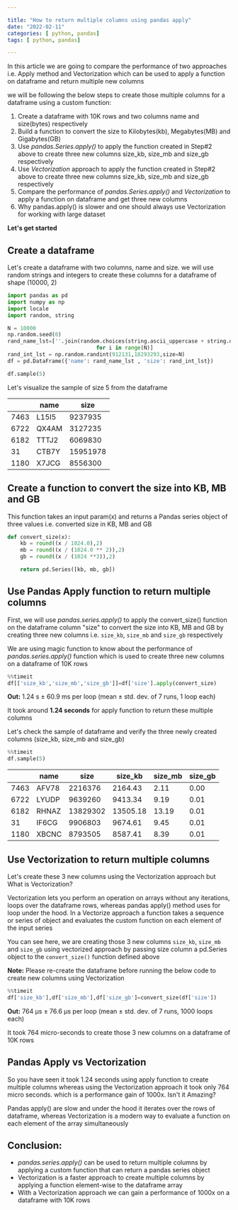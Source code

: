 ```yaml
---

title: "How to return multiple columns using pandas apply"
date: "2022-02-11"
categories: [ python, pandas]
tags: [ python, pandas]

---
```


In this article we are going to compare the performance of two approaches i.e. Apply method and Vectorization which can be used to apply a function on dataframe and return multiple new columns

we will be following the below steps to create those multiple columns for a dataframe using a custom function:

1. Create a dataframe with 10K rows and two columns name and size(bytes) respectively
2. Build a function to convert the size to Kilobytes(kb), Megabytes(MB) and Gigabytes(GB) 
2. Use *pandas.Series.apply()* to apply the function created in Step#2 above to create three new columns size_kb, size_mb and size_gb respectively
3. Use *Vectorization* approach to apply the function created in Step#2 above to create three new columns size_kb, size_mb and size_gb respectively
4. Compare the performance of *pandas.Series.apply()* and *Vectorization* to apply a function on dataframe and get three new columns
5. Why pandas.apply() is slower and one should always use Vectorization for working with large dataset

**Let's get started**

## Create a dataframe

Let's create a dataframe with two columns, name and size. we will use random strings and integers to create these columns for a dataframe of shape (10000, 2) 

```python
import pandas as pd
import numpy as np
import locale
import random, string

N = 10000
np.random.seed(0)
rand_name_lst=[''.join(random.choices(string.ascii_uppercase + string.digits, k=5)) \
                            for i in range(N)]
rand_int_lst = np.random.randint(912131,18293293,size=N)
df = pd.DataFrame({'name': rand_name_lst , 'size': rand_int_lst})

df.sample(5)
```

Let's visualize the sample of size 5 from the dataframe

| | name| size|
| ---- | --- | --- |
| 7463|L15I5| 9237935 |
| 6722|QX4AM | 3127235 |
| 6182|TTTJ2 | 6069830
| 31|CTB7Y | 15951978 |	
| 1180|X7JCG | 8556300 |


## Create a function to convert the size into KB, MB and GB

This function takes an input param(x) and returns a Pandas series object of three values i.e. converted size in KB, MB and GB

```python
def convert_size(x):
    kb = round((x / 1024.0),2)
    mb = round((x / (1024.0 ** 2)),2)
    gb = round((x / (1024 **3)),2)

    return pd.Series([kb, mb, gb])
```

## Use Pandas Apply function to return multiple columns

First, we will use *pandas.series.apply()* to apply the convert_size() function on the dataframe column "size" to convert the size into KB, MB and GB by creating three new columns i.e. `size_kb`, `size_mb` and `size_gb` respectively

We are using magic function to know about the performance of *pandas.series.apply()* function which is used to create three new columns on a dataframe of 10K rows

```python
%%timeit
df[['size_kb','size_mb','size_gb']]=df['size'].apply(convert_size)
```

**Out:** 1.24 s ± 60.9 ms per loop (mean ± std. dev. of 7 runs, 1 loop each)

It took around **1.24 seconds** for apply function to return these multiple columns 

Let's check the sample of dataframe and verify the three newly created columns (size_kb, size_mb and size_gb) 

```python
%%timeit
df.sample(5)
```

| | name| size|size_kb| size_mb| size_gb|
| ---- | --- | --- | --- | --- | --- |
| 7463| AFV78 | 2216376 | 2164.43 | 2.11 | 0.00|
| 6722| LYUDP | 9639260 | 9413.34 | 9.19 | 0.01|
| 6182| RHNAZ | 13829302 | 13505.18 | 13.19 | 0.01|
| 31| IF6CG | 9906803 |	 9674.61 | 9.45 | 0.01|
| 1180| XBCNC | 8793505 | 8587.41 | 8.39 | 0.01|


## Use Vectorization to return multiple columns


Let's create these 3 new columns using the Vectorization approach but What is Vectorization? 

Vectorization lets you perform an operation on arrays without any iterations, loops over the dataframe rows, whereas pandas apply() method uses for loop under the hood. In a Vectorize approach a function takes a sequence or series of object and evaluates the custom function on each element of the input series

You can see here, we are creating those 3 new columns `size_kb`, `size_mb` and `size_gb` using vectorized approach by passing size column a pd.Series object to the `convert_size()` function defined above

**Note:** Please re-create the dataframe before running the below code to create new columns using Vectorization

```python
%%timeit
df['size_kb'],df['size_mb'],df['size_gb']=convert_size(df['size'])
```

**Out:** 764 µs ± 76.6 µs per loop (mean ± std. dev. of 7 runs, 1000 loops each)

It took 764 micro-seconds to create those 3 new columns on a dataframe of 10K rows

## Pandas Apply vs Vectorization

So you have seen it took 1.24 seconds using apply function to create multiple columns whereas using the Vectorization approach it took only 764 micro seconds. which is a performance gain of 1000x. Isn't it Amazing?

Pandas apply() are slow and under the hood it iterates over the rows of dataframe, whereas Vectorization is a modern way to evaluate a function on each element of the array simultaneously

## Conclusion:
 - *pandas.series.apply()* can be used to return multiple columns by applying a custom function that can return a pandas series object
 - Vectorization is a faster approach to create multiple columns by applying a function element-wise to the dataframe array
 - With a Vectorization approach we can gain a performance of 1000x on a dataframe with 10K rows
